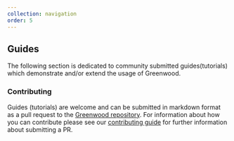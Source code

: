 ```yaml
---
collection: navigation
order: 5
---
```


## Guides

The following section is dedicated to community submitted guides(tutorials) which demonstrate and/or extend the usage of Greenwood.

### Contributing

Guides (tutorials) are welcome and can be submitted in markdown format as a pull request to the [Greenwood repository](https://github.com/ProjectEvergreen/greenwood).  For information about how you can contribute please see our [contributing guide](https://github.com/ProjectEvergreen/greenwood/blob/master/.github/CONTRIBUTING.md) for further information about submitting a PR.